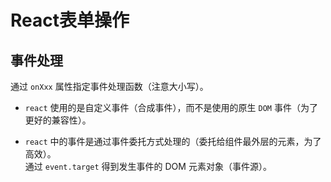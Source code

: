 # React表单操作

## 事件处理

通过 `onXxx` 属性指定事件处理函数（注意大小写）。

- `react` 使用的是自定义事件（合成事件），而不是使用的原生 `DOM` 事件（为了更好的兼容性）。

- `react` 中的事件是通过事件委托方式处理的（委托给组件最外层的元素，为了高效）。  
通过 `event.target` 得到发生事件的 DOM 元素对象（事件源）。
